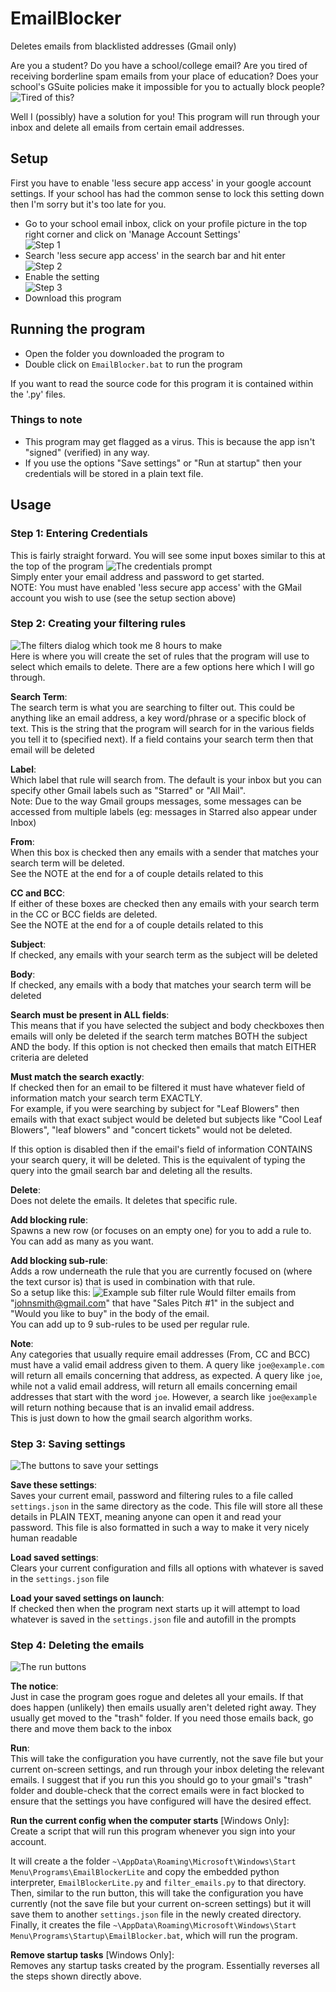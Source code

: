 # EmailBlocker
Deletes emails from blacklisted addresses (Gmail only)

Are you a student? Do you have a school/college email? Are you tired of receiving borderline spam emails from your place of education?
Does your school's GSuite policies make it impossible for you to actually block people?
![Tired of this?](img/spam-notice.png)

Well I (possibly) have a solution for you! This program will run through your inbox and delete all emails from certain email addresses.


## Setup
First you have to enable 'less secure app access' in your google account settings.
If your school has had the common sense to lock this setting down then I'm sorry but it's too late for you.

* Go to your school email inbox, click on your profile picture in the top right corner and click on 'Manage Account Settings'  
![Step 1](img/setup-manage-account.png)
* Search 'less secure app access' in the search bar and hit enter  
![Step 2](img/setup-search.png)
* Enable the setting  
![Step 3](img/setup-allow-lsaa.png)
* Download this program


## Running the program
* Open the folder you downloaded the program to
* Double click on `EmailBlocker.bat` to run the program

If you want to read the source code for this program it is contained within the '.py' files.

### Things to note
* This program may get flagged as a virus. This is because the app isn't "signed" (verified) in any way.
* If you use the options "Save settings" or "Run at startup" then your credentials will be stored in a plain text file.

## Usage
### Step 1: Entering Credentials

This is fairly straight forward. You will see some input boxes similar to this at the top of the program
![The credentials prompt](img/usage-credentials.png)  
Simply enter your email address and password to get started.  
NOTE: You must have enabled 'less secure app access' with the GMail account you wish to use (see the setup section above)

### Step 2: Creating your filtering rules

![The filters dialog which took me 8 hours to make](img/usage-filter-rules.png)  
Here is where you will create the set of rules that the program will use to select which emails to delete. There are a few options here which I will go through.

**Search Term**:  
The search term is what you are searching to filter out. This could be anything like an email address, a key word/phrase or a specific block of text.
This is the string that the program will search for in the various fields you tell it to (specified next). If a field contains your search term then that email will be deleted

**Label**:  
Which label that rule will search from. The default is your inbox but you can specify other Gmail labels such as "Starred" or "All Mail".  
Note: Due to the way Gmail groups messages, some messages can be accessed from multiple labels (eg: messages in Starred also appear under Inbox)

**From**:  
When this box is checked then any emails with a sender that matches your search term will be deleted.  
See the NOTE at the end for a of couple details related to this

**CC and BCC**:  
If either of these boxes are checked then any emails with your search term in the CC or BCC fields are deleted.  
See the NOTE at the end for a of couple details related to this

**Subject**:  
If checked, any emails with your search term as the subject will be deleted

**Body**:  
If checked, any emails with a body that matches your search term will be deleted

**Search must be present in ALL fields**:  
This means that if you have selected the subject and body checkboxes then emails will only be deleted if the search term matches BOTH the subject AND the body.
If this option is not checked then emails that match EITHER criteria are deleted

**Must match the search exactly**:  
If checked then for an email to be filtered it must have whatever field of information match your search term EXACTLY.  
For example, if you were searching by subject for "Leaf Blowers" then emails with that exact subject would be deleted but subjects like "Cool Leaf Blowers", "leaf blowers" and "concert tickets" would not be deleted.

If this option is disabled then if the email's field of information CONTAINS your search query, it will be deleted.
This is the equivalent of typing the query into the gmail search bar and deleting all the results.

**Delete**:  
Does not delete the emails. It deletes that specific rule.

**Add blocking rule**:  
Spawns a new row (or focuses on an empty one) for you to add a rule to. You can add as many as you want.

**Add blocking sub-rule**:  
Adds a row underneath the rule that you are currently focused on (where the text cursor is) that is used in combination with that rule.  
So a setup like this:
![Example sub filter rule](img/usage-sub-filter-rules.png)
Would filter emails from "johnsmith@gmail.com" that have "Sales Pitch #1" in the subject and "Would you like to buy" in the body of the email.  
You can add up to 9 sub-rules to be used per regular rule.


**Note**:  
Any categories that usually require email addresses (From, CC and BCC) must have a valid email address given to them. A query like `joe@example.com` will return all emails concerning that address, as expected. A query like `joe`, while not a valid email address, will return all emails concerning email addresses that start with the word `joe`. However, a search like `joe@example` will return nothing because that is an invalid email address.  
This is just down to how the gmail search algorithm works.

### Step 3: Saving settings

![The buttons to save your settings](img/usage-saving-settings.png)  

**Save these settings**:  
Saves your current email, password and filtering rules to a file called `settings.json` in the same directory as the code. This file will store all these details in PLAIN TEXT, meaning anyone can open it and read your password.
This file is also formatted in such a way to make it very nicely human readable

**Load saved settings**:  
Clears your current configuration and fills all options with whatever is saved in the `settings.json` file

**Load your saved settings on launch**:  
If checked then when the program next starts up it will attempt to load whatever is saved in the `settings.json` file and autofill in the prompts

### Step 4: Deleting the emails

![The run buttons](img/usage-run.png)  

**The notice**:  
Just in case the program goes rogue and deletes all your emails.
If that does happen (unlikely) then emails usually aren't deleted right away. They usually get moved to the "trash" folder. If you need those emails back, go there and move them back to the inbox

**Run**:  
This will take the configuration you have currently, not the save file but your current on-screen settings, and run through your inbox deleting the relevant emails.
I suggest that if you run this you should go to your gmail's "trash" folder and double-check that the correct emails were in fact blocked to ensure that the settings you have configured will have the desired effect.

**Run the current config when the computer starts** [Windows Only]:  
Create a script that will run this program whenever you sign into your account.  

It will create a the folder `~\AppData\Roaming\Microsoft\Windows\Start Menu\Programs\EmailBlockerLite` and copy the embedded python interpreter, `EmailBlockerLite.py` and `filter_emails.py` to that directory. Then, similar to the run button, this will take the configuration you have currently (not the save file but your current on-screen settings) but it will save them to another `settings.json` file in the newly created directory.  
Finally, it creates the file `~\AppData\Roaming\Microsoft\Windows\Start Menu\Programs\Startup\EmailBlocker.bat`, which will run the program.

**Remove startup tasks** [Windows Only]:  
Removes any startup tasks created by the program.
Essentially reverses all the steps shown directly above.
